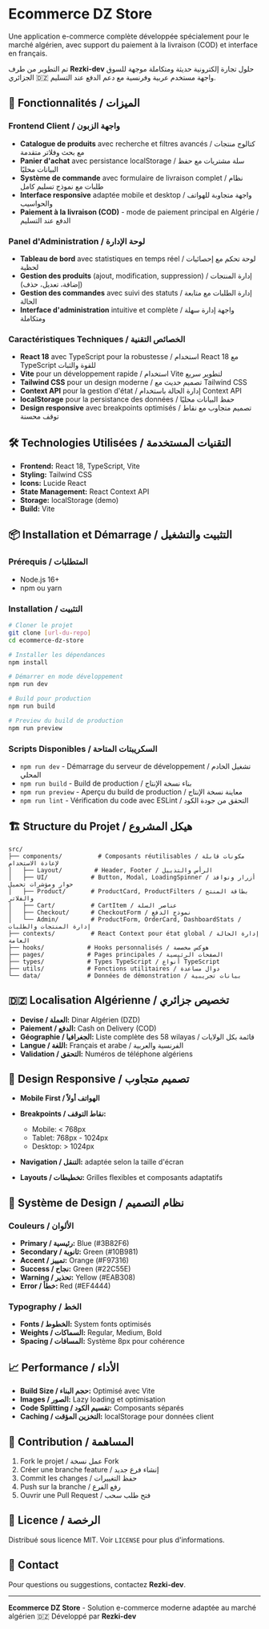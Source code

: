 # Ecommerce DZ Store

Une application e-commerce complète développée spécialement pour le marché algérien, avec support du paiement à la livraison (COD) et interface en français.

تم التطوير من طرف **Rezki-dev**
حلول تجارة إلكترونية حديثة ومتكاملة موجهة للسوق الجزائري 🇩🇿
واجهة مستخدم عربية وفرنسية مع دعم الدفع عند التسليم.

## 🚀 Fonctionnalités / الميزات

### Frontend Client / واجهة الزبون

* **Catalogue de produits** avec recherche et filtres avancés / كتالوج منتجات مع بحث وفلاتر متقدمة
* **Panier d'achat** avec persistance localStorage / سلة مشتريات مع حفظ البيانات محليًا
* **Système de commande** avec formulaire de livraison complet / نظام طلبات مع نموذج تسليم كامل
* **Interface responsive** adaptée mobile et desktop / واجهة متجاوبة للهواتف والحواسيب
* **Paiement à la livraison (COD)** - mode de paiement principal en Algérie / الدفع عند التسليم

### Panel d'Administration / لوحة الإدارة

* **Tableau de bord** avec statistiques en temps réel / لوحة تحكم مع إحصائيات لحظية
* **Gestion des produits** (ajout, modification, suppression) / إدارة المنتجات (إضافة، تعديل، حذف)
* **Gestion des commandes** avec suivi des statuts / إدارة الطلبات مع متابعة الحالة
* **Interface d'administration** intuitive et complète / واجهة إدارة سهلة ومتكاملة

### Caractéristiques Techniques / الخصائص التقنية

* **React 18** avec TypeScript pour la robustesse / استخدام React 18 مع TypeScript للقوة والثبات
* **Vite** pour un développement rapide / استخدام Vite لتطوير سريع
* **Tailwind CSS** pour un design moderne / تصميم حديث مع Tailwind CSS
* **Context API** pour la gestion d'état / إدارة الحالة باستخدام Context API
* **localStorage** pour la persistance des données / حفظ البيانات محليًا
* **Design responsive** avec breakpoints optimisés / تصميم متجاوب مع نقاط توقف محسنة

## 🛠️ Technologies Utilisées / التقنيات المستخدمة

* **Frontend:** React 18, TypeScript, Vite
* **Styling:** Tailwind CSS
* **Icons:** Lucide React
* **State Management:** React Context API
* **Storage:** localStorage (demo)
* **Build:** Vite

## 📦 Installation et Démarrage / التثبيت والتشغيل

### Prérequis / المتطلبات

* Node.js 16+
* npm ou yarn

### Installation / التثبيت

```bash
# Cloner le projet
git clone [url-du-repo]
cd ecommerce-dz-store

# Installer les dépendances
npm install

# Démarrer en mode développement
npm run dev

# Build pour production
npm run build

# Preview du build de production
npm run preview
```

### Scripts Disponibles / السكريبتات المتاحة

* `npm run dev` - Démarrage du serveur de développement / تشغيل الخادم المحلي
* `npm run build` - Build de production / بناء نسخة الإنتاج
* `npm run preview` - Aperçu du build de production / معاينة نسخة الإنتاج
* `npm run lint` - Vérification du code avec ESLint / التحقق من جودة الكود

## 🏗️ Structure du Projet / هيكل المشروع

```
src/
├── components/          # Composants réutilisables / مكونات قابلة لإعادة الاستخدام
│   ├── Layout/         # Header, Footer / الرأس والتذييل
│   ├── UI/            # Button, Modal, LoadingSpinner / أزرار ونوافذ حوار ومؤشرات تحميل
│   ├── Product/       # ProductCard, ProductFilters / بطاقة المنتج والفلاتر
│   ├── Cart/          # CartItem / عناصر السلة
│   ├── Checkout/      # CheckoutForm / نموذج الدفع
│   └── Admin/         # ProductForm, OrderCard, DashboardStats / إدارة المنتجات والطلبات
├── contexts/          # React Context pour état global / إدارة الحالة العامة
├── hooks/            # Hooks personnalisés / هوكس مخصصة
├── pages/            # Pages principales / الصفحات الرئيسية
├── types/            # Types TypeScript / أنواع TypeScript
├── utils/            # Fonctions utilitaires / دوال مساعدة
└── data/             # Données de démonstration / بيانات تجريبية
```

## 🇩🇿 Localisation Algérienne / تخصيص جزائري

* **Devise / العملة:** Dinar Algérien (DZD)
* **Paiement / الدفع:** Cash on Delivery (COD)
* **Géographie / الجغرافيا:** Liste complète des 58 wilayas / قائمة بكل الولايات
* **Langue / اللغة:** Français et arabe / الفرنسية والعربية
* **Validation / التحقق:** Numéros de téléphone algériens

## 📱 Design Responsive / تصميم متجاوب

* **Mobile First / الهواتف أولاً**
* **Breakpoints / نقاط التوقف:**

  * Mobile: < 768px
  * Tablet: 768px - 1024px
  * Desktop: > 1024px
* **Navigation / التنقل:** adaptée selon la taille d'écran
* **Layouts / تخطيطات:** Grilles flexibles et composants adaptatifs

## 🎨 Système de Design / نظام التصميم

### Couleurs / الألوان

* **Primary / رئيسية:** Blue (#3B82F6)
* **Secondary / ثانوية:** Green (#10B981)
* **Accent / تمييز:** Orange (#F97316)
* **Success / نجاح:** Green (#22C55E)
* **Warning / تحذير:** Yellow (#EAB308)
* **Error / خطأ:** Red (#EF4444)

### Typography / الخط

* **Fonts / الخطوط:** System fonts optimisés
* **Weights / السماكات:** Regular, Medium, Bold
* **Spacing / المسافات:** Système 8px pour cohérence

## 📈 Performance / الأداء

* **Build Size / حجم البناء:** Optimisé avec Vite
* **Images / الصور:** Lazy loading et optimisation
* **Code Splitting / تقسيم الكود:** Composants séparés
* **Caching / التخزين المؤقت:** localStorage pour données client

## 🤝 Contribution / المساهمة

1. Fork le projet / عمل نسخة Fork
2. Créer une branche feature / إنشاء فرع جديد
3. Commit les changes / حفظ التغييرات
4. Push sur la branche / رفع الفرع
5. Ouvrir une Pull Request / فتح طلب سحب

## 📄 Licence / الرخصة

Distribué sous licence MIT. Voir `LICENSE` pour plus d'informations.

## 📧 Contact

Pour questions ou suggestions, contactez **Rezki-dev**.

---

**Ecommerce DZ Store** - Solution e-commerce moderne adaptée au marché algérien 🇩🇿
Développé par **Rezki-dev**
